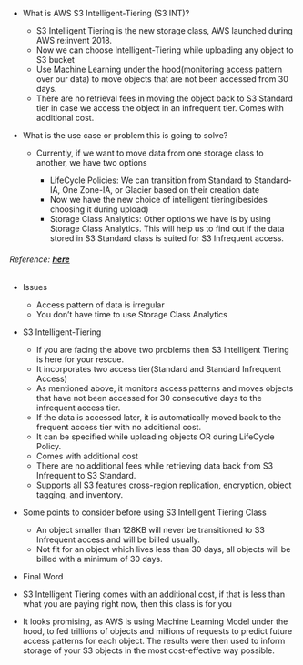 * What is AWS S3 Intelligent-Tiering (S3 INT)?

    * S3 Intelligent Tiering is the new storage class, AWS launched during AWS re:invent 2018.
    * Now we can choose Intelligent-Tiering while uploading any object to S3 bucket
    * Use Machine Learning under the hood(monitoring access pattern over our data) to move objects that are not been accessed from 30 days.
    * There are no retrieval fees in moving the object back to S3 Standard tier in case we access the object in an infrequent tier.
    Comes with additional cost.

* What is the use case or problem this is going to solve?

    * Currently, if we want to move data from one storage class to another, we have two options

        * LifeCycle Policies: We can transition from Standard to Standard-IA, One Zone-IA, or Glacier based on their creation date
        * Now we have the new choice of intelligent tiering(besides choosing it during upload)
        * Storage Class Analytics: Other options we have is by using Storage Class Analytics. This will help us to find out if the data stored in S3 Standard class is suited for S3 Infrequent access.

###### Reference: [**here**](https://docs.aws.amazon.com/AmazonS3/latest/dev/analytics-storage-class.html)

* Issues

    * Access pattern of data is irregular
    * You don’t have time to use Storage Class Analytics

* S3 Intelligent-Tiering

    * If you are facing the above two problems then S3 Intelligent Tiering is here for your rescue.
    * It incorporates two access tier(Standard and Standard Infrequent Access)
    * As mentioned above, it monitors access patterns and moves objects that have not been accessed for 30 consecutive days to the infrequent access tier.
    * If the data is accessed later, it is automatically moved back to the frequent access tier with no additional cost.
    * It can be specified while uploading objects OR during LifeCycle Policy.
    * Comes with additional cost
    * There are no additional fees while retrieving data back from S3 Infrequent to S3 Standard.
    * Supports all S3 features cross-region replication, encryption, object tagging, and inventory.

* Some points to consider before using S3 Intelligent Tiering Class

    * An object smaller than 128KB will never be transitioned to S3 Infrequent access and will be billed usually.
    * Not fit for an object which lives less than 30 days, all objects will be billed with a minimum of 30 days.

* Final Word

* S3 Intelligent Tiering comes with an additional cost, if that is less than what you are paying right now, then this class is for you
* It looks promising, as AWS is using Machine Learning Model under the hood, to fed trillions of objects and millions of requests to predict future access patterns for each object. The results were then used to inform storage of your S3 objects in the most cost-effective way possible.


